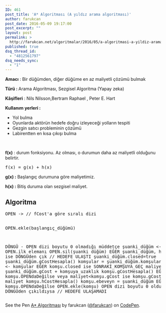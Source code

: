 ```yaml
---
ID: 461
post_title: 'A* Algoritması (A yıldız arama algoritması)'
author: farukcan
post_date: 2016-05-09 19:17:00
post_excerpt: ""
layout: post
permalink: >
  http://farukcan.net/algoritmalar/2016/05/a-algoritmasi-a-yildiz-arama-algoritmasi/
published: true
dsq_thread_id:
  - "4812561797"
dsq_needs_sync:
  - "1"
---
```

<strong>Amacı</strong> : Bir düğümden, diğer düğüme en az maliyetli çözümü bulmak

<strong>Türü : </strong>Arama Algoritması, Sezgisel Algoritma (Yapay zeka)

<strong>Kâşifleri</strong> : Nils Nilsson,Bertram Raphael , Peter E. Hart

<strong>Kullanım yerleri :</strong>
<ul>
	<li>Yol bulma</li>
	<li>Oyunlarda aktörün hedefe doğru izleyeceği yolların tespiti</li>
	<li>Gezgin satıcı probleminin çözümü</li>
	<li>Labirentten en kısa çıkışı bulma</li>
</ul>
&nbsp;

<strong>f(x)</strong> : durum fonksiyonu. Az olması, o durumun daha az maliyetli olduğunu belirtir.
<pre>f(x) = g(x) + h(x)</pre>
<strong>g(x) :</strong> Başlangıç durumuna göre maliyetimiz.

<strong>h(x) :</strong> Bitiş duruma olan sezgisel maliyet.
<h2>Algoritma</h2>
<pre>OPEN -&gt; // fCost'a göre sıralı dizi

OPEN.ekle(başlangıç_düğümü)

DÖNGÜ - OPEN dizi boyutu 0 olmadığı müddetçe
    şuanki_düğüm &lt;- OPEN.ilk elemanı
    OPEN.sil(şuanki düğüm)
    EĞER şuanki_düğüm, hedef düğüm ise
        DÖNGÜden çık // HEDEFE ULAŞTI
    şuanki_düğüm.closed=true
    şuanki_düğüm.gCostHesapla()
    komşular = şuanki_düğüm.komşular
    DÖNGÜ komşu &lt;- komşular
        EĞER komşu.closed ise SONRAKİ_KOMŞUYA_GEÇ
        maliyet = şuanki_düğüm.gCost + komşuya_uzaklık
        komşu.gCostHesapla()
        EĞER komşu.OPENdaDeğilse veya maliyet&lt;komşu.gCost ise
            komşu.gCost = maliyet
            komşu.hCostHesapla()
            komşu.ebeveyn = şuanki_düğüm
            EĞER komşu.OPENdaDeğilse
                OPEN.ekle(komşu)
OPEN dizi boyutu 0 olduğu için DÖNGÜden çıkıldıysa // HEDEFE ULAŞAMADI</pre>


<p data-height="927" data-theme-id="dark" data-slug-hash="dMawLJ" data-default-tab="result" data-user="farukcan" data-embed-version="2" class="codepen">See the Pen <a href="http://codepen.io/farukcan/pen/dMawLJ/">A* Algoritması</a> by farukcan (<a href="http://codepen.io/farukcan">@farukcan</a>) on <a href="http://codepen.io">CodePen</a>.</p>
<script async src="//assets.codepen.io/assets/embed/ei.js"></script>